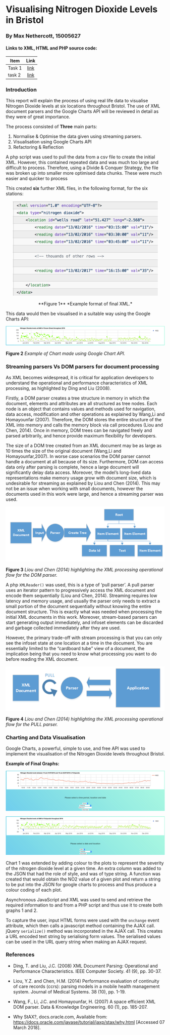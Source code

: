 # Visualising Nitrogen Dioxide Levels in Bristol
### By Max Nethercott, 15005627

#### Links to XML, HTML and PHP source code:

| Item          | Link          |
| ------------- |:-------------:|
| Task 1 | [link](https://github.com/Maxim341/UFCFR5-15-3-hand-in/tree/master/Tasks/Task%201) |
| task 2   | [link](https://github.com/Maxim341/UFCFR5-15-3-hand-in/tree/master/Tasks/Task%202)      |





### Introduction

This report will explain the process of using real life data to visualise Nitrogen Dioxide levels at six locations throughout Bristol. The use of XML document parsers and the Google Charts API will be reviewed in detail as they were of great importance.

The process consisted of **Three** main parts:

1. Normalise & Optimise the data given using streaming parsers.
2. Visualisation using Google Charts API
3. Refactoring & Reflection

A php script was used to pull the data from a csv file to create the initial XML. However, this contained repeated data and was much too large and difficult to process. Therefore, using a Divide & Conquer Strategy, the file was broken up into smaller more optimised data chunks. These were much easier and quicker to process

This created **six** further XML files, in the following format, for the six stations:


<p align="center">
  <img width="460" height="300" src="XMLFormat.png">
</p>
<p align="center">
**Figure 1** *Example format of final XML.*
</p>
This data would then be visualised in a suitable way using the Google Charts API:


<p align="center">
<img src="colourScatter.png">
</p>

**Figure 2** *Example of Chart made using Google Chart API.*

### Streaming parsers Vs DOM parsers for document processing


As XML becomes widespread, it is critical for application developers to understand the operational and performance characteristics of XML processing, as highlighted by Ding and Liu (2008).

Firstly, a DOM parser creates a tree structure in memory in which the document, elements and attributes are all structured as tree nodes. Each node is an object that contains values and methods used for navigation, data access, modification and other operations as explained by Wang,Li and Homayounfar (2007). Therefore, the DOM stores the entire structure of the XML into memory and calls the memory block via call procedures (Liou and Chen, 2014). Once in memory, DOM trees can be navigated freely and parsed arbitrarily, and hence provide maximum flexibility for developers.

The size of a DOM tree created from an XML document may be as large as 10 times the size of the original document (Wang,Li and Homayounfar,2007). In worse case scenarios the DOM parser cannot handle a document at all because of its size. Furthermore, DOM  can access data only after parsing is complete, hence a large document will significantly delay data access. Moreover, the model’s long-lived data representations make memory usage grow with document size, which is undesirable for streaming as explained by Liou and Chen (2014). This may not be an issue when working with small documents, however the documents used in this work were large, and hence a streaming parser was used.

<p align="center">
<img src="DOMparserdiagram.png">

</p>

**Figure 3** *Liou and Chen (2014) highlighting the XML processing operational flow for the DOM parser.*


A php ```XMLReader()``` was used, this is a type of ‘pull parser’. A pull parser uses an iterator pattern to progressively access the XML document and encode them  sequentially (Liou and Chen, 2014). Streaming requires low latency and memory usage, and usually the parser only needs to extract a small portion of the document sequentially without knowing the entire document structure. This is exactly what was needed when processing the initial XML documents in this work. Moreover, stream-based parsers can start generating output immediately, and infoset elements can be discarded and garbage collected immediately after they are used.

However, the primary trade-off with stream processing is that you can only see the infoset state at one location at a time in the document. You are essentially limited to the “cardboard tube” view of a document, the implication being that you need to know what processing you want to do before reading the XML document.

<p align="center">
<img src="PullParserDiagram.png">

</p>

**Figure 4** *Liou and Chen (2014) highlighting the XML processing operational flow for the PULL parser.*

### Charting and Data Visualisation

Google Charts, a powerful, simple to use, and free API was used to implement the visualisation of the Nitrogen Dioxide levels throughout Bristol.

**Example of Final Graphs:**

<p align="center">
<img src="colourChart2.png">

</p>

<p align="center">
<img src="colourChart1.png">

</p>


Chart 1 was extended by adding colour to the plots to represent the severity of the nitrogen dioxide level at a given time. An extra column was added to the JSON that had the role of style, and was of type string. A function was created that would obtain the NO2 value of a given plot and return a string to be put into the JSON for google charts to process and thus produce a colour coding of each plot.

Asynchronous JavaScript and XML was used to send and retrieve the required information to and from a PHP script and thus use it to create both graphs 1 and 2.

To capture the user, input HTML forms were used with the ```onchange``` event attribute, which then calls a javascript method containing the AJAX call. jQuery ```serialize()``` method was incorporated in the AJAX call. This creates a URL encoded text string by serialising form values. The serialised values can be used in the URL query string when making an AJAX request.





### References

- Ding, T. and Liu, J.C. (2008) XML Document Parsing: Operational and Performance Characteristics. IEEE Computer Society. 41 (9), pp. 30-37.

- Liou, Y.Z. and Chen, H.M. (2014) Performance evaluation of continuity of care records (ccrs): parsing models in a mobile health management system. Journal of Medical Systems. 38 (10), pp. 1-19.

- Wang, F., Li, J.C. and Homayounfar, H. (2007) A space efficient XML DOM parser. Data & Knowledge Engineering. 60 (1), pp. 185-207.

- Why StAX?, docs.oracle.com, Available from: https://docs.oracle.com/javase/tutorial/jaxp/stax/why.html [Accessed 07 March 2018].

